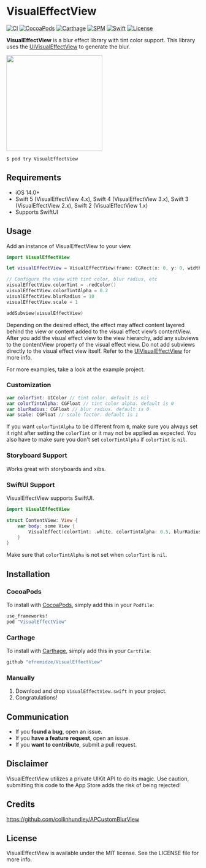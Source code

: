 # VisualEffectView

[![CI](https://github.com/efremidze/VisualEffectView/actions/workflows/ci.yml/badge.svg)](https://github.com/efremidze/VisualEffectView/actions/workflows/ci.yml)
[![CocoaPods](https://img.shields.io/cocoapods/v/VisualEffectView.svg)](https://cocoapods.org/pods/VisualEffectView)
[![Carthage](https://img.shields.io/badge/Carthage-compatible-brightgreen.svg)](https://github.com/Carthage/Carthage)
[![SPM](https://img.shields.io/badge/SPM-compatible-brightgreen.svg)](https://swift.org/package-manager/)
[![Swift](https://img.shields.io/badge/Swift-5.9+-orange.svg)](https://swift.org)
[![License](https://img.shields.io/github/license/efremidze/VisualEffectView.svg)](https://github.com/efremidze/VisualEffectView/blob/master/LICENSE)

**VisualEffectView** is a blur effect library with tint color support. This library uses the [UIVisualEffectView](https://developer.apple.com/library/ios/documentation/UIKit/Reference/UIVisualEffectView/) to generate the blur.

<img src="/Images/demo.gif" width="250" />

```
$ pod try VisualEffectView
```

## Requirements

- iOS 14.0+
- Swift 5 (VisualEffectView 4.x), Swift 4 (VisualEffectView 3.x), Swift 3 (VisualEffectView 2.x), Swift 2 (VisualEffectView 1.x)
- Supports SwiftUI

## Usage

Add an instance of VisualEffectView to your view.

```swift
import VisualEffectView

let visualEffectView = VisualEffectView(frame: CGRect(x: 0, y: 0, width: 320, height: 480))

// Configure the view with tint color, blur radius, etc
visualEffectView.colorTint = .redColor()
visualEffectView.colorTintAlpha = 0.2
visualEffectView.blurRadius = 10
visualEffectView.scale = 1

addSubview(visualEffectView)
```

Depending on the desired effect, the effect may affect content layered behind the view or content added to the visual effect view’s contentView. After you add the visual effect view to the view hierarchy, add any subviews to the contentView property of the visual effect view. Do not add subviews directly to the visual effect view itself. Refer to the [UIVisualEffectView](https://developer.apple.com/library/ios/documentation/UIKit/Reference/UIVisualEffectView/) for more info.

For more examples, take a look at the example project.

### Customization

```swift
var colorTint: UIColor // tint color. default is nil
var colorTintAlpha: CGFloat // tint color alpha. default is 0
var blurRadius: CGFloat // blur radius. default is 0
var scale: CGFloat // scale factor. default is 1
```

If you want `colorTintAlpha` to be different from `0`, make sure you always set it right after setting the `colorTint` or it may not be applied as expected.
You also have to make sure you don't set `colorTintAlpha` if `colorTint` is `nil`. 

### Storyboard Support

Works great with storyboards and xibs.

### SwiftUI Support

VisualEffectView supports SwiftUI.

```swift
import VisualEffectView

struct ContentView: View {
    var body: some View {
        VisualEffect(colorTint: .white, colorTintAlpha: 0.5, blurRadius: 10, scale: 1)
    }
}
```

Make sure that `colorTintAlpha` is not set when `colorTint` is `nil`.

## Installation

### CocoaPods
To install with [CocoaPods](http://cocoapods.org/), simply add this in your `Podfile`:
```ruby
use_frameworks!
pod "VisualEffectView"
```

### Carthage
To install with [Carthage](https://github.com/Carthage/Carthage), simply add this in your `Cartfile`:
```ruby
github "efremidze/VisualEffectView"
```

### Manually
1. Download and drop ```VisualEffectView.swift``` in your project.  
2. Congratulations!

## Communication

- If you **found a bug**, open an issue.
- If you **have a feature request**, open an issue.
- If you **want to contribute**, submit a pull request.

## Disclaimer

VisualEffectView utilizes a private UIKit API to do its magic. Use caution, submitting this code to the App Store adds the risk of being rejected!

## Credits

https://github.com/collinhundley/APCustomBlurView

## License

VisualEffectView is available under the MIT license. See the LICENSE file for more info.
